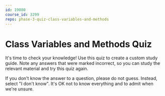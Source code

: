 ```yaml
---
id: 19080
course_id: 3299
repo: phase-3-quiz-class-variables-and-methods
---
```


# Class Variables and Methods Quiz

It's time to check your knowledge! Use this quiz to create a custom study guide.
Note any answers that were marked incorrect, so you can study the relevant
material and try this quiz again.

If you don't know the answer to a question, please do not guess. Instead, select
"I don't know". It's OK not to know everything and to admit when we're unsure.
